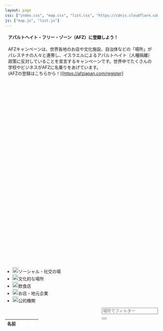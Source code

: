```yaml
---
layout: page
css: ["index.css", "map.css", "list.css", "https://cdnjs.cloudflare.com/ajax/libs/font-awesome/4.7.0/css/font-awesome.min.css", "x.css"]
js: ["map.js", "list.js"]
---
```

<script src="//openlayers.org/api/2.13.1/OpenLayers.js"></script>
<script>window.OpenLayers || document.write('<script src="{{site.baseurl}}/assets/js/OpenLayers.js">\x3C/script>')</script>

<div class="row" style="padding-left: 10px; padding-right: 10px;">

<h4>アパルトヘイト・フリー・ゾーン（AFZ）に登録しよう！</h4>

AFZキャンペーンは、世界各地のお店や文化施設、自治体などの「場所」がパレスチナの人々と連帯し、イスラエルによるアパルトヘイト（人種隔離）政策に反対していることを宣言するキャンペーンです。世界中でたくさんの学校やビジネスがAFZに名乗りをあげています。<br>
(AFZの登録はこちらから！)[https://afzjapan.com/register]

</div>

<div id="afz" style="height: 600px;"></div>

<ul id="legend">
  <li><img src="{{site.baseurl}}/assets/icons/social.png" height=20 width=20><span>ソーシャル・社交の場</span></li>
  <li><img src="{{site.baseurl}}/assets/icons/cultural.png" height=20 width=20><span>文化的な場所</span></li>
  <li><img src="{{site.baseurl}}/assets/icons/cafe.png" height=20 width=20><span>飲食店</span></li>
  <li><img src="{{site.baseurl}}/assets/icons/shop.png" height=20 width=20><span>お店・地元企業</span></li>
  <li><img src="{{site.baseurl}}/assets/icons/place.png" height=20 width=20><span>公的機関</span></li>
</ul>

<div>

<div class="row no-gutters" style="float: right;">
  <div class="col">
    <input class="form-control" type="text" id="place" list="places" placeholder="場所でフィルター" onkeyup="filterWithDelay()">
    <datalist id="places">
      <option value="東京都">東京都</option>
      <option value="京都府">京都府</option>
      <option value="兵庫県">兵庫県</option>
      <option value="愛媛県">愛媛県</option>
    </datalist>
  </div>
  <div class="col">
    <button type="button" class="btnic" name="button" onclick="filterByPlace()"><i class="fa fa-search"></i></button>
  </div>
</div>

<table class="table table-bordered">
 <thead>
   <tr>
     <th>名前</th>
     <th><img align='top' src='/assets/icons/location.png' width='20px' height='20px' /></th>
     <th><img align='top' src='/assets/icons/wifi.png' width='20px' height='20px' /></th>
   </tr>
 </thead>
 <tbody id="AFZTable">

 </tbody>
</table>

</div>
